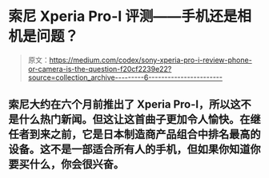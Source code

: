 # 索尼 Xperia Pro-I 评测——手机还是相机是问题？

> 原文：<https://medium.com/codex/sony-xperia-pro-i-review-phone-or-camera-is-the-question-f20cf2239e22?source=collection_archive---------6----------------------->

## 索尼大约在六个月前推出了 Xperia Pro-I，所以这不是什么热门新闻。但这让这首曲子更加令人愉快。在继任者到来之前，它是日本制造商产品组合中排名最高的设备。这不是一部适合所有人的手机，但如果你知道你要买什么，你会很兴奋。